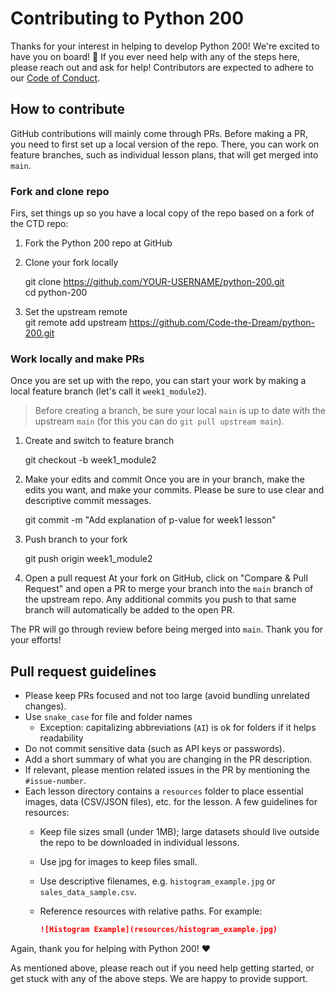 # Contributing to Python 200
Thanks for your interest in helping to develop Python 200! We're excited to have you on board! :tada: If you ever need help with any of the steps here, please reach out and ask for help! Contributors are expected to adhere to our [Code of Conduct](CODE_OF_CONDUCT.md).

## How to contribute
GitHub contributions will mainly come through PRs. Before making a PR, you need to first set up a local version of the repo. There, you can work on feature branches, such as individual lesson plans, that will get merged into `main`. 

### Fork and clone repo
Firs, set things up so you have a local copy of the repo based on a fork of the CTD repo:
1. Fork the Python 200 repo at GitHub
2. Clone your fork locally 

    git clone https://github.com/YOUR-USERNAME/python-200.git    
    cd python-200

3. Set the upstream remote     
    git remote add upstream https://github.com/Code-the-Dream/python-200.git

### Work locally and make PRs
Once you are set up with the repo, you can start your work by making a local feature branch (let's call it `week1_module2`). 

> Before creating a branch, be sure your local `main` is up to date with the upstream `main` (for this you can do `git pull upstream main`).

1. Create and switch to feature branch

    git checkout -b week1_module2

2. Make your edits and commit
Once you are in your branch, make the edits you want, and make your commits. Please be sure to use clear and descriptive commit messages.

    git commit -m "Add explanation of p-value for week1 lesson"

3. Push branch to your fork 

    git push origin week1_module2

4. Open a pull request
At your fork on GitHub, click on "Compare & Pull Request" and open a PR to merge your branch into the `main` branch of the upstream repo. Any additional commits you push to that same branch will automatically be added to the open PR. 

The PR will go through review before being merged into `main`. Thank you for your efforts! 

## Pull request guidelines
- Please keep PRs focused and not too large (avoid bundling unrelated changes). 
- Use `snake_case` for file and folder names
  - Exception: capitalizing abbreviations (`AI`) is ok for folders if it helps readability
- Do not commit sensitive data (such as API keys or passwords).
- Add a short summary of what you are changing in the PR description. 
- If relevant, please mention related issues in the PR by mentioning the `#issue-number`. 
- Each lesson directory contains a `resources` folder to place essential images, data (CSV/JSON files), etc. for the lesson. A few guidelines for resources: 
  - Keep file sizes small (under 1MB); large datasets should live outside the repo to be downloaded in individual lessons.
  - Use jpg for images to keep files small.
  - Use descriptive filenames, e.g. `histogram_example.jpg` or `sales_data_sample.csv`.
  - Reference resources with relative paths. For example:

    ```markdown
    ![Histogram Example](resources/histogram_example.jpg)


Again, thank you for helping with Python 200! :heart:

As mentioned above, please reach out if you need help getting started, or get stuck with any of the above steps. We are happy to provide support.

